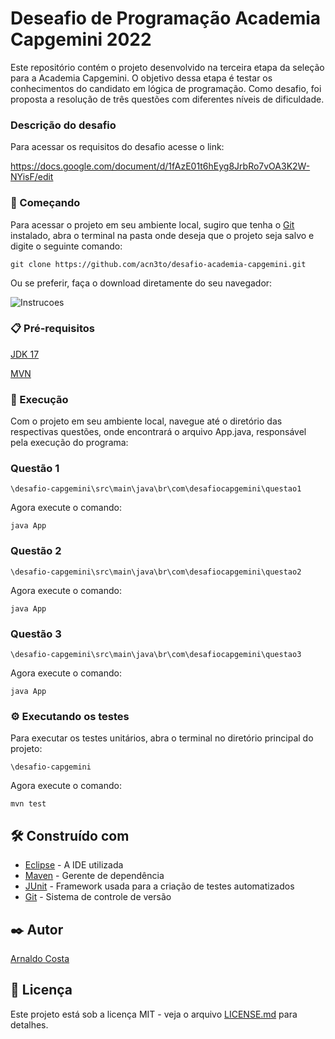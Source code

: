 # Deseafio de Programação Academia Capgemini 2022

Este repositório contém o projeto desenvolvido na terceira 
etapa
da seleção para a Academia Capgemini. O objetivo dessa etapa 
é 
testar os conhecimentos do candidato em lógica de programação.
Como desafio, foi proposta a resolução de três questões com 
diferentes
níveis de dificuldade. 

### Descrição do desafio

Para acessar os requisitos do desafio acesse o link:

https://docs.google.com/document/d/1fAzE01t6hEyg8JrbRo7vOA3K2W-NYisF/edit


### 🚀 Começando

Para acessar o projeto em seu ambiente local, sugiro que 
tenha o [Git](https://git-scm.com/) 
instalado, abra o terminal na pasta onde deseja que o 
projeto seja salvo e digite o seguinte comando:

```
git clone https://github.com/acn3to/desafio-academia-capgemini.git
```

Ou se preferir, faça o download diretamente do seu navegador:

![Instrucoes](https://cpb-us-e1.wpmucdn.com/sites.northwestern.edu/dist/b/3044/files/2021/05/github.png )

### 📋 Pré-requisitos

[JDK 17](https://www.oracle.com/java/technologies/downloads/)

[MVN](https://maven.apache.org/download.cgi)


### 🔧 Execução

Com o projeto em seu ambiente local, navegue até o diretório das respectivas questões, onde
encontrará o arquivo App.java, responsável pela execução do programa: 

### Questão 1

```
\desafio-capgemini\src\main\java\br\com\desafiocapgemini\questao1
```

Agora execute o comando:

```
java App
```
### Questão 2

```
\desafio-capgemini\src\main\java\br\com\desafiocapgemini\questao2
```

Agora execute o comando:

```
java App
```
### Questão 3

```
\desafio-capgemini\src\main\java\br\com\desafiocapgemini\questao3
```

Agora execute o comando:

```
java App
```

### ⚙️ Executando os testes

Para executar os testes unitários, abra o terminal no diretório principal do projeto:

```
\desafio-capgemini
```
Agora execute o comando:

```
mvn test
```

## 🛠️ Construído com

* [Eclipse](https://www.eclipse.org/) - A IDE utilizada
* [Maven](https://maven.apache.org/) - Gerente de dependência
* [JUnit](https://junit.org/junit5/) - Framework usada para a criação de testes automatizados
* [Git](https://junit.org/junit5/) -  Sistema de controle de versão


## ✒️ Autor

[Arnaldo Costa](https://gist.github.com/acn3to)

## 📄 Licença

Este projeto está sob a licença MIT - veja o arquivo [LICENSE.md](https://github.com/acn3to/desafio-academia-capgemini/blob/main/LICENSE.md) para detalhes.
